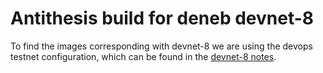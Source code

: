 # Antithesis build for deneb devnet-8

To find the images corresponding with devnet-8 we are using the devops testnet configuration, which can be found in the [devnet-8 notes](https://notes.ethereum.org/@ethpandaops/dencun-devnet-8).